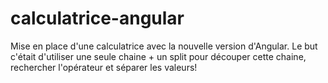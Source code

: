 # calculatrice-angular
Mise en place d'une calculatrice avec la nouvelle version d'Angular. Le but c'était d'utiliser une seule chaine + un split pour découper cette chaine, rechercher l'opérateur et séparer les valeurs! 
